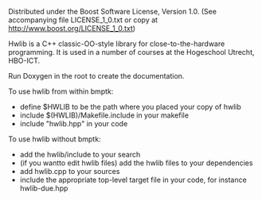 Distributed under the Boost Software License, Version 1.0.
(See accompanying file LICENSE_1_0.txt or copy at 
http://www.boost.org/LICENSE_1_0.txt)

Hwlib is a C++ classic-OO-style library for close-to-the-hardware programming.
It is used in a number of courses at the Hogeschool Utrecht, HBO-ICT.

Run Doxygen in the root to create the documentation.

To use hwlib from within bmptk:
   - define $HWLIB to be the path where you placed your copy of hwlib
   - include $(HWLIB)/Makefile.include in your makefile
   - include "hwlib.hpp" in your code
   
To use hwlib without bmptk:
   - add the hwlib/include to your search
   - (if you wantto edit hwlib files) add the hwlib files to your dependencies
   - add hwlib.cpp to your sources
   - include the appropriate top-level target file in your code,
      for instance hwlib-due.hpp
      
      
      